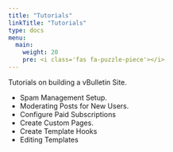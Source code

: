 ```yaml
---
title: "Tutorials"
linkTitle: "Tutorials"
type: docs
menu:
  main:
    weight: 20
    pre: <i class='fas fa-puzzle-piece'></i>
---
```


Tutorials on building a vBulletin Site.

- Spam Management Setup.
- Moderating Posts for New Users.
- Configure Paid Subscriptions
- Create Custom Pages.
- Create Template Hooks
- Editing Templates

